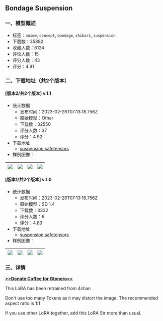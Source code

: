 ## Bondage Suspension
### 一、模型概述

- 标签：`anime`, `concept`, `bondage`, `shibari`, `suspension`
- 下载数：35882
- 收藏人数：6124
- 评论人数：15
- 评分人数：43
- 评分：4.91

### 二、下载地址（共2个版本）

#### [版本2/共2个版本] v.1.1

- 统计数据
  - 发布时间：2023-02-26T07:13:18.756Z
  - 原始模型：Other
  - 下载数：32550
  - 评分人数：37
  - 评分：4.92
- 下载地址
  - [suspension.safetensors](https://civitai.com/api/download/models/15553)
- 样例图像：

| <img src="https://image.civitai.com/xG1nkqKTMzGDvpLrqFT7WA/bdb4a21b-7cac-4870-dc70-e73e5b672700/width=450/155133.jpeg" /> | <img src="https://image.civitai.com/xG1nkqKTMzGDvpLrqFT7WA/d43b2e89-6663-4c2d-cedb-c15de3ac0a00/width=450/155132.jpeg" /> | <img src="https://image.civitai.com/xG1nkqKTMzGDvpLrqFT7WA/ef19f360-52e8-4177-ce44-09a91a43d100/width=450/155131.jpeg" /> | <img src="https://image.civitai.com/xG1nkqKTMzGDvpLrqFT7WA/881b256b-e91b-4069-cde1-ee93351e3f00/width=450/155130.jpeg" /> |
| ---- | ---- | ---- | ---- |

#### [版本1/共2个版本] v.1.0

- 统计数据
  - 发布时间：2023-02-26T07:13:18.756Z
  - 原始模型：SD 1.4
  - 下载数：3332
  - 评分人数：6
  - 评分：4.83
- 下载地址
  - [suspension.safetensors](https://civitai.com/api/download/models/10347)
- 样例图像：

| <img src="https://image.civitai.com/xG1nkqKTMzGDvpLrqFT7WA/4079ae23-3163-4440-6480-3531f2bc2900/width=450/100977.jpeg" /> | <img src="https://image.civitai.com/xG1nkqKTMzGDvpLrqFT7WA/ae4545ee-4d13-46f9-5dfc-6a1e0e93fd00/width=450/100981.jpeg" /> | <img src="https://image.civitai.com/xG1nkqKTMzGDvpLrqFT7WA/64693c70-9790-46d6-d0d5-eb048efd0600/width=450/100980.jpeg" /> | <img src="https://image.civitai.com/xG1nkqKTMzGDvpLrqFT7WA/dc791fcc-8e5c-4a83-fe92-ab5c9cab6600/width=450/100979.jpeg" /> |
| ---- | ---- | ---- | ---- |


### 三、详情
<p><a target="_blank" rel="ugc" href="https://ko-fi.com/gtoneroproject"><strong>&gt;&gt;Donate Coffee for Gtonero&lt;&lt;</strong></a></p><p>This LoRA has been retrained from 4chan</p><p>Don't use too many Tokens as it may distort the image. The recommended aspect ratio is 1:1</p><p>If you use other LoRA together, add this LoRA Str more than usual.</p>